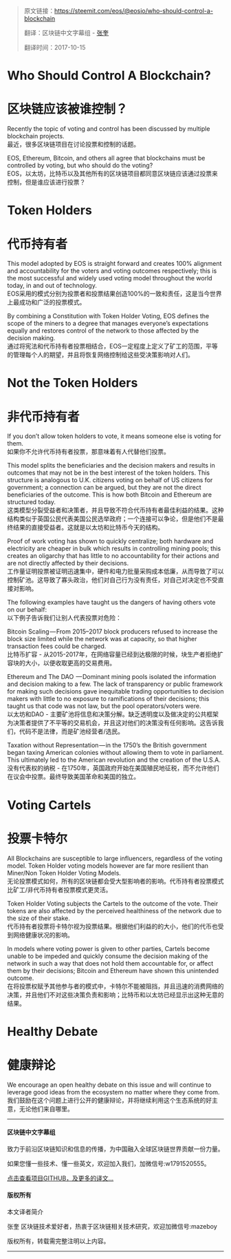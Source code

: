 >原文链接：<https://steemit.com/eos/@eosio/who-should-control-a-blockchain>
>
>翻译：区块链中文字幕组 - [张奎](https://github.com/byzhangkui)
>
> 翻译时间：2017-10-15

# Who Should Control A Blockchain?  
# 区块链应该被谁控制？  

Recently the topic of voting and control has been discussed by multiple blockchain projects.  
最近，很多区块链项目在讨论投票和控制的话题。  

EOS, Ethereum, Bitcoin, and others all agree that blockchains must be controlled by voting, but who should do the voting?  
EOS，以太坊，比特币以及其他所有的区块链项目都同意区块链应该通过投票来控制，但是谁应该进行投票？  

# Token Holders  
# 代币持有者  
This model adopted by EOS is straight forward and creates 100% alignment and accountability for the voters and voting outcomes respectively; this is the most successful and widely used voting model throughout the world today, in and out of technology.   
EOS采用的模式分别为投票者和投票结果创造100%的一致和责任，这是当今世界上最成功和广泛的投票模式。  

By combining a Constitution with Token Holder Voting, EOS defines the scope of the miners to a degree that manages everyone’s expectations equally and restores control of the network to those affected by the decision making.  
通过将宪法和代币持有者投票相结合，EOS一定程度上定义了矿工的范围，平等的管理每个人的期望，并且将恢复网络控制给这些受决策影响对人们。  

# Not the Token Holders  
# 非代币持有者  
If you don’t allow token holders to vote, it means someone else is voting for them.  
如果你不允许代币持有者投票，那意味着有人代替他们投票。  

This model splits the beneficiaries and the decision makers and results in outcomes that may not be in the best interest of the token holders. This structure is analogous to U.K. citizens voting on behalf of US citizens for government; a connection can be argued, but they are not the direct beneficiaries of the outcome. This is how both Bitcoin and Ethereum are structured today.  
这类模型分裂受益者和决策者，并且导致不符合代币持有者最佳利益的结果。这种结构类似于英国公民代表美国公民选举政府；一个连接可以争论，但是他们不是最终结果的直接受益者。这就是以太坊和比特币今天的结构。

Proof of work voting has shown to quickly centralize; both hardware and electricity are cheaper in bulk which results in controlling mining pools; this creates an oligarchy that has little to no accountability for their actions and are not directly affected by their decisions.  
工作量证明投票被证明迅速集中，硬件和电力批量采购成本低廉，从而导致了可以控制矿池。这导致了寡头政治，他们对自己行为没有责任，对自己对决定也不受直接对影响。

The following examples have taught us the dangers of having others vote on our behalf:  
以下例子告诉我们让别人代表投票对危险：

Bitcoin Scaling — From 2015–2017 block producers refused to increase the block size limited while the network was at capacity, so that higher transaction fees could be charged.  
比特币扩容 - 从2015-2017年，在网络容量已经到达极限的时候，块生产者拒绝扩容块的大小，以便收取更高的交易费用。

Ethereum and The DAO  — Dominant mining pools isolated the information and decision making to a few. The lack of transparency or public framework for making such decisions gave inequitable trading opportunities to decision makers with little to no exposure to ramifications of their decisions; this taught us that code was not law, but the pool operators/voters were.  
以太坊和DAO - 主要矿池将信息和决策分解。缺乏透明度以及做决定的公共框架为决策者提供了不平等的交易机会，并且这对他们的决策没有任何影响。这告诉我们，代码不是法律，而是矿池经营者/选民。

Taxation without Representation — in the 1750’s the British government began taxing American colonies without allowing them to vote in parliament. This ultimately led to the American revolution and the creation of the U.S.A.  
没有代表权的纳税 - 在1750年，英国政府开始在美国殖民地征税，而不允许他们在议会中投票。最终导致美国革命和美国的独立。

# Voting Cartels  
# 投票卡特尔  
All Blockchains are susceptible to large influencers, regardless of the voting model. Token Holder voting models however are far more resilient than Miner/Non Token Holder Voting Models.  
无论投票模式如何，所有的区块链都会受大型影响者的影响。代币持有者投票模式比矿工/非代币持有者投票模式更灵活。


Token Holder Voting subjects the Cartels to the outcome of the vote. Their tokens are also affected by the perceived healthiness of the network due to the size of their stake.  
代币持有者投票将卡特尔视为投票结果。根据他们利益的的大小，他们的代币也受到网络健康状况的影响。

In models where voting power is given to other parties, Cartels become unable to be impeded and quickly consume the decision making of the network in such a way that does not hold them accountable for, or affect them by their decisions; Bitcoin and Ethereum have shown this unintended outcome.  
在将投票权赋予其他参与者的模式中，卡特尔不能被阻挡，并且迅速的消费网络的决策，并且他们不对这些决策负责和影响；比特币和以太坊已经显示出这种无意的结果。

# Healthy Debate  
# 健康辩论
We encourage an open healthy debate on this issue and will continue to leverage good ideas from the ecosystem no matter where they come from.  
我们鼓励在这个问题上进行公开的健康辩论，并将继续利用这个生态系统的好主意，无论他们来自哪里。

----------------------------------------------------

#### 区块链中文字幕组

致力于前沿区块链知识和信息的传播，为中国融入全球区块链世界贡献一份力量。

如果您懂一些技术、懂一些英文，欢迎加入我们，加微信号:w1791520555。

[点击查看项目GITHUB，及更多的译文...](https://github.com/BlockchainTranslator/EOS)

#### 版权所有

本文译者简介

张奎 区块链技术爱好者，热衷于区块链相关技术研究，欢迎加微信号:mazeboy

版权所有，转载需完整注明以上内容。

----------------------------------------------------
